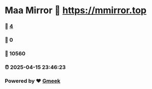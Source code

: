 # Maa Mirror :link: https://mmirror.top 
### :page_facing_up: [4](https://mmirror.top/tag.html) 
### :speech_balloon: 0 
### :hibiscus: 10560 
### :alarm_clock: 2025-04-15 23:46:23 
### Powered by :heart: [Gmeek](https://github.com/Meekdai/Gmeek)
